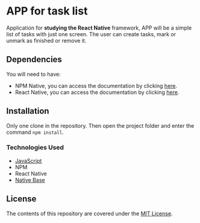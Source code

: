 # APP for task list

Application for **studying the React Native** framework, APP will be a simple list of tasks with just one screen.
The user can create tasks, mark or unmark as finished or remove it.

## Dependencies
You will need to have:
  - NPM Native, you can access the documentation by clicking [here](docs.npmjs.com).
  - React Native, you can access the documentation by clicking [here](facebook.github.io/react-native/docs/getting-started).

## Installation
Only one clone in the repository.
Then open the project folder and enter the command `npm install`.

### Technologies Used
  - [JavaScript](devdocs.io/javascript)
  - NPM
  - React Native
  - [Native Base](github.com/GeekyAnts/NativeBase)

## License
The contents of this repository are covered under the [MIT License](github.com/gustafsilva/Simple-Task-List-App/blob/master/LICENSE).
